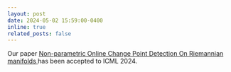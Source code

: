 ```yaml
---
layout: post
date: 2024-05-02 15:59:00-0400
inline: true
related_posts: false
---
```


Our paper <a href="https://xiuheng-wang.github.io/assets/pdf/wang2024nonparametric.pdf"> Non-parametric Online Change Point Detection On Riemannian manifolds </a> has been accepted to ICML 2024.
